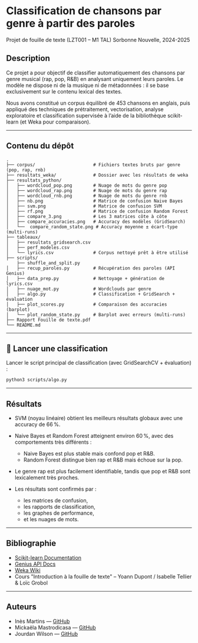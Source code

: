 # Classification de chansons par genre à partir des paroles

Projet de fouille de texte (LZT001 – M1 TAL)
Sorbonne Nouvelle, 2024-2025

## Description

Ce projet a pour objectif de classifier automatiquement des chansons par genre musical (rap, pop, R\&B) en analysant uniquement leurs paroles. Le modèle ne dispose ni de la musique ni de métadonnées : il se base exclusivement sur le contenu lexical des textes.

Nous avons constitué un corpus équilibré de 453 chansons en anglais, puis appliqué des techniques de prétraitement, vectorisation, analyse exploratoire et classification supervisée à l’aide de la bibliothèque scikit-learn (et Weka pour comparaison).

---

## Contenu du dépôt

```
.
├── corpus/                      # Fichiers textes bruts par genre (pop, rap, rnb)
├── resultats_weka/              # Dossier avec les résultats de weka
├── resultats_python/
│   ├── wordcloud_pop.png        # Nuage de mots du genre pop
│   ├── wordcloud_rap.png        # Nuage de mots du genre rap
│   ├── wordcloud_rnb.png        # Nuage de mots du genre rnb
│   ├── nb.png                   # Matrice de confusion Naive Bayes
│   ├── svm.png                  # Matrice de confusion SVM
│   ├── rf.png                   # Matrice de confusion Random Forest
│   ├── compare_3.png            # Les 3 matrices côte à côte
│   ├── compare_accuracies.png   # Accuracy des modèles (GridSearch)
│   └──  compare_random_state.png # Accuracy moyenne ± écart-type (multi-runs)
├── tableaux/
│   ├── resultats_gridsearch.csv
│   ├── perf_modeles.csv
│   └── lyrics.csv               # Corpus nettoyé prêt à être utilisé
├── scripts/
    ├── shuffle_and_split.py
│   ├── recup_paroles.py         # Récupération des paroles (API Genius)
│   ├── data_prep.py             # Nettoyage + génération de lyrics.csv
│   ├── nuage_mot.py             # Wordclouds par genre
│   ├── algo.py                  # Classification + GridSearch + évaluation
│   ├── plot_scores.py           # Comparaison des accuracies (barplot)
│   └── plot_random_state.py     # Barplot avec erreurs (multi-runs)
├── Rapport Fouille de texte.pdf
└── README.md

```

---

## 🚀 Lancer une classification

Lancer le script principal de classification (avec GridSearchCV + évaluation) :

```bash
python3 scripts/algo.py
```

---

## Résultats

* SVM (noyau linéaire) obtient les meilleurs résultats globaux avec une accuracy de 66 %.
* Naive Bayes et Random Forest atteignent environ 60 %, avec des comportements très différents :

  * Naive Bayes est plus stable mais confond pop et R\&B.
  * Random Forest distingue bien rap et R\&B mais échoue sur la pop.
* Le genre rap est plus facilement identifiable, tandis que pop et R\&B sont lexicalement très proches.
* Les résultats sont confirmés par :

  * les matrices de confusion,
  * les rapports de classification,
  * les graphes de performance,
  * et les nuages de mots.

---

## Bibliographie

* [Scikit-learn Documentation](https://scikit-learn.org/stable/)
* [Genius API Docs](https://docs.genius.com/)
* [Weka Wiki](https://waikato.github.io/weka-wiki/)
* Cours "Introduction à la fouille de texte" – Yoann Dupont / Isabelle Tellier & Loïc Grobol

---

## Auteurs

* Inès Martins — [GitHub](https://github.com/Inesmartins1912)
* Mickaëla Mastrodicasa — [GitHub](https://github.com/mickaela-mstr)
* Jourdan Wilson — [GitHub](https://github.com/jourdanwilson)
